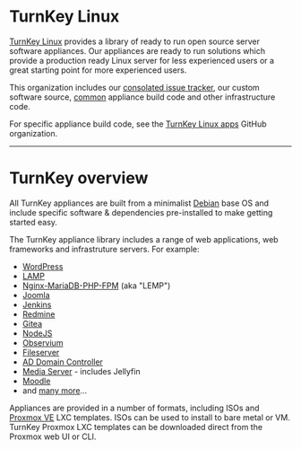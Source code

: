 # TurnKey Linux

[TurnKey Linux](https://www.turnkeylinux.org/) provides a library of ready to
run open source server software appliances. Our appliances are ready to run
solutions which provide a production ready Linux server for less experienced
users or a great starting point for more experienced users.

This organization includes our
[consolated issue tracker](https://github.com/turnkeylinux/tracker/issues/),
our custom software source, [common](https://github.com/turnkeylinux/common)
appliance build code and other infrastructure code.

For specific appliance build code, see the
[TurnKey Linux apps](https://github.com/turnkeylinux-apps) GitHub
organization.

----

# TurnKey overview

All TurnKey appliances are built from a minimalist
[Debian](https://github.com/turnkeylinux-apps) base OS and include
specific software & dependencies pre-installed to make getting started easy.

The TurnKey appliance library includes a range of web applications, web
frameworks and infrastruture servers. For example:
  - [WordPress](https://www.turnkeylinux.org/wordpress)
  - [LAMP](https://www.turnkeylinux.org/lamp)
  - [Nginx-MariaDB-PHP-FPM](https://www.turnkeylinux.org/nginx-mysql-php-fastcgi)
(aka "LEMP")
  - [Joomla](https://www.turnkeylinux.org/joomla)
  - [Jenkins](https://www.turnkeylinux.org/jenkins)
  - [Redmine](https://www.turnkeylinux.org/redmine)
  - [Gitea](https://www.turnkeylinux.org/joomla)
  - [NodeJS](https://www.turnkeylinux.org/nodejs)
  - [Observium](https://www.turnkeylinux.org/observium)
  - [Fileserver](https://www.turnkeylinux.org/fileserver)
  - [AD Domain Controller](https://www.turnkeylinux.org/domain-controller)
  - [Media Server](https://www.turnkeylinux.org/mediaserver) - includes Jellyfin
  - [Moodle](https://www.turnkeylinux.org/joomla)
  - and [many more](https://www.turnkeylinux.org/all)...

Appliances are provided in a number of formats, including ISOs and
[Proxmox VE](https://pve.proxmox.com) LXC templates. ISOs can be used to
install to bare metal or VM. TurnKey Proxmox LXC templates can be downloaded
direct from the Proxmox web UI or CLI.

